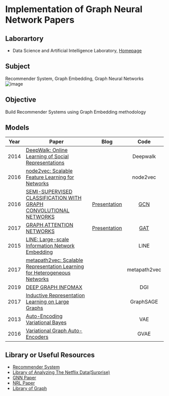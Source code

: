 # Implementation of Graph Neural Network Papers

## Laborartory  
* Data Science and Artificial Intelligence Laboratory, [Homepage](http://dsail.kaist.ac.kr)

## Subject  
Recommender System, Graph Embedding, Graph Neural Networks   
![image](https://user-images.githubusercontent.com/68312164/103968901-1abece80-51a8-11eb-9f6b-1fab04c65bbe.png)  

## Objective  
Build Recommender Systems using Graph Embedding methodology   

## Models

| Year | Paper | Blog | Code |
| :---: | --- | :---: | :---: |
| 2014 | [DeepWalk: Online Learning of Social Representations](https://github.com/SukwonYun/RecSys-Papers/files/5865103/Deepwalk.pdf)| | Deepwalk
| 2016 | [node2vec: Scalable Feature Learning for Networks](https://github.com/SukwonYun/RecSys-Papers/files/5865104/node2vec.pdf)| | node2vec
| 2016 | [SEMI-SUPERVISED CLASSIFICATION WITH GRAPH CONVOLUTIONAL NETWORKS](https://github.com/SukwonYun/RecSys-Papers/files/5865106/GCN.pdf)| [Presentation](https://github.com/SukwonYun/GNN-Papers/files/5890513/GCN_Sukwon.Yun.pdf) | [GCN](https://github.com/SukwonYun/GNN-Papers/tree/master/GCN)
| 2017 | [GRAPH ATTENTION NETWORKS](https://github.com/SukwonYun/RecSys-Papers/files/5865107/GAT.pdf)| [Presentation](https://github.com/SukwonYun/GNN-Papers/files/5890514/GAT_Sukwon.Yun.pdf) | [GAT](https://github.com/SukwonYun/GNN-Papers/tree/master/GAT)
| 2015 | [LINE: Large-scale Information Network Embedding](https://github.com/SukwonYun/RecSys-Papers/files/5865108/LINE.pdf)| | LINE
| 2017 | [metapath2vec: Scalable Representation Learning for Heterogeneous Networks](https://github.com/SukwonYun/RecSys-Papers/files/5865109/metapath2vec.pdf)| | metapath2vec
| 2019 | [DEEP GRAPH INFOMAX](https://github.com/SukwonYun/RecSys-Papers/files/5865110/DGI.pdf)| | DGI
| 2017 | [Inductive Representation Learning on Large Graphs](https://github.com/SukwonYun/RecSys-Papers/files/5865113/GraphSAGE.pdf)| | GraphSAGE
| 2013 | [Auto-Encoding Variational Bayes](https://github.com/SukwonYun/RecSys-Papers/files/5865115/VAE.pdf)| | VAE
| 2016 | [Variational Graph Auto-Encoders](https://github.com/SukwonYun/RecSys-Papers/files/5865116/GVAE.pdf)| | GVAE


## Library or Useful Resources  
* [Recommender System](https://github.com/jihoo-kim/awesome-RecSys)  
* [Library of Analyzing The Netflix Data(Surprise)](https://github.com/NicolasHug/Surprise)  
* [GNN Paper](https://github.com/thunlp/GNNPapers)  
* [NRL Paper](https://github.com/thunlp/NRLPapers)  
* [Library of Graph](https://pytorch-geometric.readthedocs.io/en/latest/)

